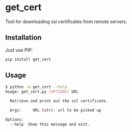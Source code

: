 # get_cert

Tool for downloading ssl certificates from remote servers.

## Installation

Just use PIP:

```bash
pip install get_cert
```

## Usage

```bash
$ python -m get_cert --help
Usage: get_cert.py [OPTIONS] URL

  Retrieve and print out the ssl certificate.

  Args:     URL (str): url to be picked up

Options:
  --help  Show this message and exit.
```
